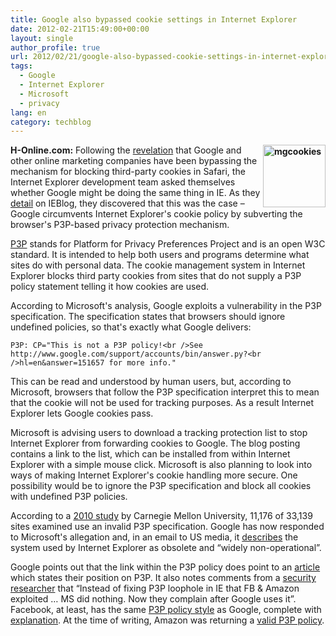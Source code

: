 ```yaml
---
title: Google also bypassed cookie settings in Internet Explorer
date: 2012-02-21T15:49:00+00:00
layout: single
author_profile: true
url: 2012/02/21/google-also-bypassed-cookie-settings-in-internet-explorer/
tags:
  - Google
  - Internet Explorer
  - Microsoft
  - privacy
lang: en
category: techblog
---
```

**[<img title="mgcookies" border="0" alt="mgcookies" align="right" src="http://lh5.ggpht.com/-V3ZV3KV4htA/T0O2E2DuUGI/AAAAAAAAE5I/GnyDNE9ASnE/mgcookies_thumb%25255B1%25255D.png?imgmax=800" width="100" height="100" />](http://lh6.ggpht.com/-IF6fIjMotxg/T0O2BbEN-hI/AAAAAAAAE5A/-J80BnZLvS4/s1600-h/mgcookies%25255B3%25255D.png)H-Online.com:** Following the [revelation](/2012/02/google-found-evading-safari-privacy.html) that Google and other online marketing companies have been bypassing the mechanism for blocking third-party cookies in Safari, the Internet Explorer development team asked themselves whether Google might be doing the same thing in IE. As they [detail](http://blogs.msdn.com/b/ie/archive/2012/02/20/google-bypassing-user-privacy-settings.aspx) on IEBlog, they discovered that this was the case – Google circumvents Internet Explorer's cookie policy by subverting the browser's P3P-based privacy protection mechanism. 

[P3P](http://wikipedia.org/wiki/P3P) stands for Platform for Privacy Preferences Project and is an open W3C standard. It is intended to help both users and programs determine what sites do with personal data. The cookie management system in Internet Explorer blocks third party cookies from sites that do not supply a P3P policy statement telling it how cookies are used. 

According to Microsoft's analysis, Google exploits a vulnerability in the P3P specification. The specification states that browsers should ignore undefined policies, so that's exactly what Google delivers:

```shell
P3P: CP="This is not a P3P policy!<br />See http://www.google.com/support/accounts/bin/answer.py?<br />hl=en&answer=151657 for more info." 
```



This can be read and understood by human users, but, according to Microsoft, browsers that follow the P3P specification interpret this to mean that the cookie will not be used for tracking purposes. As a result Internet Explorer lets Google cookies pass.

Microsoft is advising users to download a tracking protection list to stop Internet Explorer from forwarding cookies to Google. The blog posting contains a link to the list, which can be installed from within Internet Explorer with a simple mouse click. Microsoft is also planning to look into ways of making Internet Explorer's cookie handling more secure. One possibility would be to ignore the P3P specification and block all cookies with undefined P3P policies.

According to a [2010 study](http://www.cylab.cmu.edu/files/pdfs/tech_reports/CMUCyLab10014.pdf) by Carnegie Mellon University, 11,176 of 33,139 sites examined use an invalid P3P specification. Google has now responded to Microsoft's allegation and, in an email to US media, it [describes](http://parislemon.com/post/17998654387/google-microsoft-is-full-of-shit) the system used by Internet Explorer as obsolete and “widely non-operational”.

Google points out that the link within the P3P policy does point to an [article](http://support.google.com/accounts/bin/answer.py?hl=en&answer=151657) which states their position on P3P. It also notes comments from a [security researcher](https://twitter.com/#!/csoghoian/status/171687280824692737) that “Instead of fixing P3P loophole in IE that FB & Amazon exploited … MS did nothing. Now they complain after Google uses it”. Facebook, at least, has the same [P3P policy style](http://validator.w3.org/p3p/20020128/p3p.pl?uri=http%3A%2F%2Fwww.facebook.com%2F) as Google, complete with [explanation](http://www.facebook.com/help/?page=219494461411349). At the time of writing, Amazon was returning a [valid P3P policy](http://validator.w3.org/p3p/20020128/p3p.pl?uri=http%3A%2F%2Fwww.amazon.com%2F).
